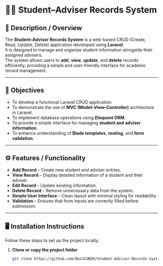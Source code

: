 # 🧑‍🎓 Student–Adviser Records System

## 📘 Description / Overview
The **Student–Adviser Records System** is a web-based CRUD (Create, Read, Update, Delete) application developed using **Laravel**.  
It is designed to manage and organize student information alongside their assigned advisers.  
The system allows users to **add**, **view**, **update**, and **delete** records efficiently, providing a simple and user-friendly interface for academic record management.

---

## 🎯 Objectives
- To develop a functional Laravel CRUD application.
- To demonstrate the use of **MVC (Model–View–Controller)** architecture in Laravel.
- To implement database operations using **Eloquent ORM**.
- To provide a simple interface for managing **student and adviser information**.
- To enhance understanding of **Blade templates**, **routing**, and **form validation**.

---

## ⚙️ Features / Functionality
- **Add Record** – Create new student and adviser entries.
- **View Record** – Display detailed information of a student and their adviser.
- **Edit Record** – Update existing information.
- **Delete Record** – Remove unnecessary data from the system.
- **Simple User Interface** – Clean layout with minimal styling for readability.
- **Validation** – Ensures that form inputs are correctly filled before submission.

---

## 🖥️ Installation Instructions
Follow these steps to set up the project locally:

1. **Clone or copy the project folder**
   ```bash
   git clone https://github.com/Bas1CUBER/Student-Adviser-Records-System.git
